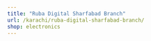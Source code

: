 ```yaml
---
title: "Ruba Digital Sharfabad Branch"
url: /karachi/ruba-digital-sharfabad-branch/
shop: electronics
---
```

